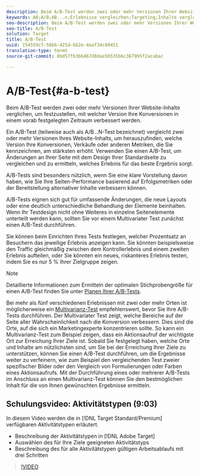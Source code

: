 ```yaml
---
description: Beim A/B-Test werden zwei oder mehr Versionen Ihrer Website-Inhalte verglichen, um festzustellen, mit welcher Version Ihre Konversionen in einem vorab festgelegten Zeitraum verbessert werden.
keywords: AB;A/B;AB...n;Erlebnisse vergleichen;Targeting;Inhalte vergleichen
seo-description: Beim A/B-Test werden zwei oder mehr Versionen Ihrer Website-Inhalte verglichen, um festzustellen, mit welcher Version Ihre Konversionen in einem vorab festgelegten Zeitraum verbessert werden.
seo-title: A/B-Test
solution: Target
title: A/B-Test
uuid: 154559cf-58bb-425d-bb2e-4eaf34c89451
translation-type: tm+mt
source-git-commit: 8bd57fb3bb467d8dae50535b6c367995f2acabac

---
```



# A/B-Test{#a-b-test}

Beim A/B-Test werden zwei oder mehr Versionen Ihrer Website-Inhalte verglichen, um festzustellen, mit welcher Version Ihre Konversionen in einem vorab festgelegten Zeitraum verbessert werden.

Ein A/B-Test (teilweise auch als A/B...N-Test bezeichnet) vergleicht zwei oder mehr Versionen Ihres Website-Inhalts, um herauszufinden, welche Version Ihre Konversionen, Verkäufe oder anderen Metriken, die Sie kennzeichnen, am stärksten erhöht. Verwenden Sie einen A/B-Test, um Änderungen an Ihrer Seite mit dem Design Ihrer Standardseite zu vergleichen und zu ermitteln, welches Erlebnis für das beste Ergebnis sorgt.

A/B-Tests sind besonders nützlich, wenn Sie eine klare Vorstellung davon haben, wie Sie Ihre Seiten-Performance basierend auf Erfolgsmetriken oder der Bereitstellung alternativer Inhalte verbessern können.

A/B-Tests eignen sich gut für umfassende Änderungen, die neue Layouts oder eine deutlich unterschiedliche Behandlung der Elemente beinhalten. Wenn Ihr Testdesign nicht ohne Weiteres in einzelne Seitenelemente unterteilt werden kann, sollten Sie vor einem Multivariater Test zunächst einen A/B-Test durchführen.

Sie können beim Einrichten Ihres Tests festlegen, welcher Prozentsatz an Besuchern das jeweilige Erlebnis anzeigen kann. Sie könnten beispielsweise den Traffic gleichmäßig zwischen dem Kontrollerlebnis und einem zweiten Erlebnis aufteilen, oder Sie könnten ein neues, riskanteres Erlebnis testen, indem Sie es nur 5 % Ihrer Zielgruppe zeigen.

>[!NOTE]
>
>Detaillierte Informationen zum Ermitteln der optimalen Stichprobengröße für einen A/B-Test finden Sie unter [Planen Ihrer A/B-Tests](../../c-activities/t-test-ab/sample-size-determination.md#concept_2801F552DB874C20B8A17C1B774C0383).

Bei mehr als fünf verschiedenen Erlebnissen mit zwei oder mehr Orten ist möglicherweise ein [Multivarianz-Test](https://marketing.adobe.com/resources/help/en_US/target/mvt/) empfehlenswert, bevor Sie Ihre A/B-Tests durchführen. Der Multivariater Test zeigt, welche Bereiche auf der Seite aller Wahrscheinlichkeit nach die Konversion verbessern. Dies sind die Orte, auf die sich ein Marketingexperte konzentrieren sollte. So kann ein Multivarianz-Test zum Beispiel zeigen, dass ein Aktionsaufruf der wichtigste Ort zur Erreichung Ihrer Ziele ist. Sobald Sie festgelegt haben, welche Orte und Inhalte am nützlichsten sind, um Sie bei der Erreichung Ihrer Ziele zu unterstützen, können Sie einen A/B-Test durchführen, um die Ergebnisse weiter zu verfeinern, wie zum Beispiel den vergleichenden Test zweier spezifischer Bilder oder den Vergleich von Formulierungen oder Farben eines Aktionsaufrufs. Mit der Durchführung eines oder mehrerer A/B-Tests im Anschluss an einen Multivarianz-Test können Sie den bestmöglichen Inhalt für die von Ihnen gewünschten Ergebnisse ermitteln.

## Schulungsvideo: Aktivitätstypen (9:03)

In diesem Video werden die in [!DNL Target Standard/Premium] verfügbaren Aktivitätstypen erläutert.

* Beschreibung der Aktivitätstypen in [!DNL Adobe Target]
* Auswählen des für Ihre Ziele geeigneten Aktivitätstyps
* Beschreibung des für alle Aktivitätstypen gültigen Arbeitsablaufs mit drei Schritten

>[!VIDEO](https://video.tv.adobe.com/v/17386?captions=ger)
